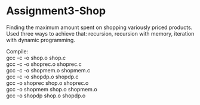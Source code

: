 # Assignment3-Shop
Finding the maximum amount spent on shopping variously priced products. Used three ways to achieve that: recursion, recursion with memory, iteration with dynamic programming.

Compile:  
gcc -c -o shop.o shop.c  
gcc -c -o shoprec.o shoprec.c  
gcc -c -o shopmem.o shopmem.c  
gcc -c -o shopdp.o shopdp.c  
gcc -o shoprec shop.o shoprec.o  
gcc -o shopmem shop.o shopmem.o  
gcc -o shopdp shop.o shopdp.o  
